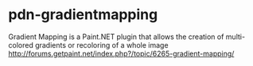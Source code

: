 # pdn-gradientmapping
Gradient Mapping is a Paint.NET plugin that allows the creation of multi-colored gradients or recoloring of a whole image
http://forums.getpaint.net/index.php?/topic/6265-gradient-mapping/